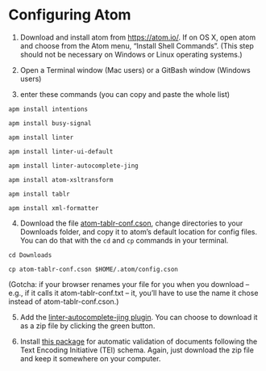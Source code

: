 # Configuring Atom #

1. Download and install atom from https://atom.io/. If on OS X, open atom and choose from the Atom menu, “Install Shell Commands”. (This step should not be necessary on Windows or Linux operating systems.)

2. Open a Terminal window (Mac users) or a GitBash window (Windows users)

3. enter these commands (you can copy and paste the whole list)

`apm install intentions`

`apm install busy-signal`

`apm install linter`

`apm install linter-ui-default`

`apm install linter-autocomplete-jing`

`apm install atom-xsltransform`

`apm install tablr`

`apm install xml-formatter`

4. Download the file [atom-tablr-conf.cson](http://hcmid.github.io/tech/atom-tablr-conf.cson), change directories to your Downloads folder, and copy it to atom’s default location for config files. You can do that with the `cd` and `cp` commands in your terminal.

`cd Downloads` 

`cp atom-tablr-conf.cson $HOME/.atom/config.cson`

(Gotcha: if your browser renames your file for you when you download – e.g., if it calls it atom-tablr-conf.txt – it, you’ll have to use the name it chose instead of atom-tablr-conf.cson.)

5. Add the [linter-autocomplete-jing plugin](https://github.com/aerhard/linter-autocomplete-jing). You can choose to download it as a zip file by clicking the green button.

6. Install [this package](https://github.com/neelsmith/atomic-tei) for automatic validation of documents following the Text Encoding Initiative (TEI) schema. Again, just download the zip file and keep it somewhere on your computer. 

